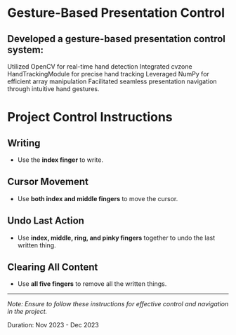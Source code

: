 # Gesture-Based Presentation Control

## Developed a gesture-based presentation control system:

Utilized OpenCV for real-time hand detection
Integrated cvzone HandTrackingModule for precise hand tracking
Leveraged NumPy for efficient array manipulation
Facilitated seamless presentation navigation through intuitive hand gestures.

# Project Control Instructions

## Writing
- Use the **index finger** to write.

## Cursor Movement
- Use **both index and middle fingers** to move the cursor.

## Undo Last Action
- Use **index, middle, ring, and pinky fingers** together to undo the last written thing.

## Clearing All Content
- Use **all five fingers** to remove all the written things.

---

*Note: Ensure to follow these instructions for effective control and navigation in the project.*



Duration: Nov 2023 - Dec 2023
